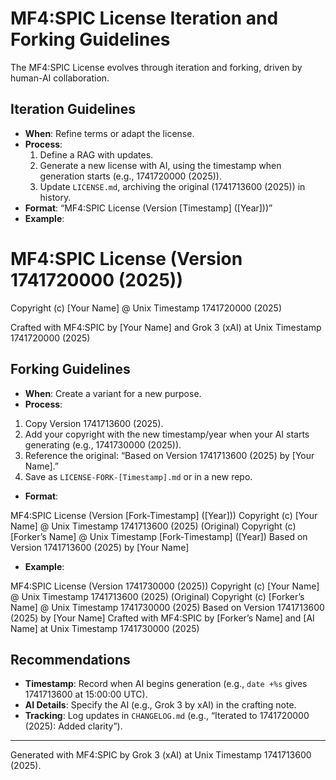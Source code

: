 # MF4:SPIC License Iteration and Forking Guidelines

The MF4:SPIC License evolves through iteration and forking, driven by human-AI collaboration.

## Iteration Guidelines
- **When**: Refine terms or adapt the license.
- **Process**:
  1. Define a RAG with updates.
  2. Generate a new license with AI, using the timestamp when generation starts (e.g., 1741720000 (2025)).
  3. Update `LICENSE.md`, archiving the original (1741713600 (2025)) in history.
- **Format**: “MF4:SPIC License (Version [Timestamp] ([Year]))”
- **Example**: 
# MF4:SPIC License (Version 1741720000 (2025))
  
  Copyright (c) [Your Name] @ Unix Timestamp 1741720000 (2025)
  
  Crafted with MF4:SPIC by [Your Name] and Grok 3 (xAI) at Unix Timestamp 1741720000 (2025)


## Forking Guidelines
- **When**: Create a variant for a new purpose.
- **Process**:
1. Copy Version 1741713600 (2025).
2. Add your copyright with the new timestamp/year when your AI starts generating (e.g., 1741730000 (2025)).
3. Reference the original: “Based on Version 1741713600 (2025) by [Your Name].”
4. Save as `LICENSE-FORK-[Timestamp].md` or in a new repo.
- **Format**:

MF4:SPIC License (Version [Fork-Timestamp] ([Year]))
  Copyright (c) [Your Name] @ Unix Timestamp 1741713600 (2025) (Original)
  Copyright (c) [Forker’s Name] @ Unix Timestamp [Fork-Timestamp] ([Year])
  Based on Version 1741713600 (2025) by [Your Name]

- **Example**:

MF4:SPIC License (Version 1741730000 (2025))
  Copyright (c) [Your Name] @ Unix Timestamp 1741713600 (2025) (Original)
  Copyright (c) [Forker’s Name] @ Unix Timestamp 1741730000 (2025)
  Based on Version 1741713600 (2025) by [Your Name]
  Crafted with MF4:SPIC by [Forker’s Name] and [AI Name] at Unix Timestamp 1741730000 (2025)


## Recommendations
- **Timestamp**: Record when AI begins generation (e.g., `date +%s` gives 1741713600 at 15:00:00 UTC).
- **AI Details**: Specify the AI (e.g., Grok 3 by xAI) in the crafting note.
- **Tracking**: Log updates in `CHANGELOG.md` (e.g., “Iterated to 1741720000 (2025): Added clarity”).

---
Generated with MF4:SPIC by Grok 3 (xAI) at Unix Timestamp 1741713600 (2025).
